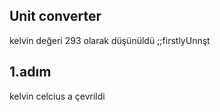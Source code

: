 ## Unit converter

kelvin değeri 293 olarak düşünüldü ;;firstlyUnnşt

## 1.adım

kelvin celcius a çevrildi
